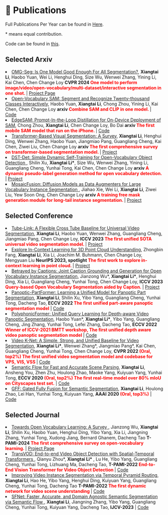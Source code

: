 # 📝 Publications  

Full Publications Per Year can be found in [Here](../project/pub).


\* means equal contribution.


Code can be found in [this](https://github.com/lxtGH).

## Selected Arxiv


<li><a href="https://arxiv.org/abs/2401.10229">OMG-Seg: Is One Model Good Enough For All Segmentation?</a>,  
     <strong>Xiangtai Li</strong>, Haobo Yuan, Wei Li, Henghui Ding, Size Wu, Wenwei Zhang, Yining Li, Kai Chen, Chen Change Loy
      <strong>CVPR 2024 <span style="color:red"> One model to perform image/video/open-vocabulary/multi-dataset/interactive segmentation in one shot. </span> </strong> | <a href=" https://lxtgh.github.io/project/omg_seg/">Project Page</a> </li>

<li><a href="https://arxiv.org/abs/2312.06660">Open-Vocabulary SAM: Segment and Recognize Twenty-thousand Classes Interactively</a>,  
     Haobo Yuan, <strong>Xiangtai Li</strong>, Chong Zhou, Yining Li, Kai Chen, Chen Change Loy
      <strong>arxiv <span style="color:red"> Combine SAM and CLIP in one model. </span> </strong> | <a href="https://github.com/chongzhou96/EdgeSAM">Code</a> </li>

<li><a href="https://arxiv.org/abs/2312.06660">EdgeSAM: Prompt-In-the-Loop Distillation for On-Device Deployment of SAM</a>,  
      Chong Zhou, <strong>Xiangtai Li</strong>, Chen Change Loy, Bo Dai
      <strong>arxiv <span style="color:red"> The first mobile SAM model that run on the iPhone. </span> </strong> | <a href="https://github.com/chongzhou96/EdgeSAM">Code</a> </li>

<li><a href="https://arxiv.org/abs/2304.09854">Transformer-Based Visual Segmentation: A Survey</a>,  
      <strong>Xiangtai Li</strong>, Henghui Ding, Wenwei Zhang, Haobo Yuan, Jiangmiao Pang, Guangliang Cheng, Kai Chen, Ziwei Liu, Chen Change Loy
      <strong>arxiv <span style="color:red"> The first comprehensive survey on transformer-based segmentation model. </span> </strong> | <a href="https://github.com/lxtGH/Awesome-Segmenation-With-Transformer">Project</a> </li>

<li><a href="https://arxiv.org/abs/2310.01393">DST-Det: Simple Dynamic Self-Training for Open-Vocabulary Object Detection
</a>,  
     Shilin Xu, <strong> Xiangtai Li*</strong>, Size Wu, Wenwei Zhang, Yining Li, Guangliang Cheng, Yunhai Tong, Kai Chen, Chen Change Loy
      <strong>arxiv <span style="color:red"> A dynamic pseudo-label generation method for open vocabulary detection. </span> </strong> | <a href="https://github.com/xushilin1/dst-det">Project</a> </li>

<li><a href="https://arxiv.org/abs/2309.13042">MosaicFusion: Diffusion Models as Data Augmenters for Large Vocabulary Instance Segmentation </a>,  
     Jiahao Xie, Wei Li, <strong>Xiangtai Li</strong>, Ziwei Liu, Yew Soon Ong, Chen Change Loy
      <strong>arxiv <span style="color:red"> A training free mask generation module for long-tail instance segmentation. </span> </strong> | <a href="https://github.com/Jiahao000/MosaicFusion">Project</a> </li>


## Selected Conference 



<li><a href="https://arxiv.org/abs/2303.12782">Tube-Link: A Flexible Cross Tube Baseline for Universal Video Segmentation</a>,  
      <strong>Xiangtai Li</strong>, Haobo Yuan, Wenwei Zhang, Guangliang Cheng, Jiangmiao Pang, Chen Change Loy,
      <strong>ICCV 2023 <span style="color:red"> The first unified SOTA universal video segmentation model. </span> </strong> | <a href="https://github.com/lxtGH/Tube-Link">Project</a> </li>


<li><a href="https://arxiv.org/abs/2306.08659">Explore In-Context Learning for 3D Point Cloud Understanding</a>,  
     Zhongbin Fang, <strong>Xiangtai Li</strong>,  Xia Li, Joachim M. Buhmann, Chen Change Loy, Mengyuan Liu
      <strong>NeurIPS 2023, spotlight <span style="color:red"> The first work to explore in-context learning in point cloud. </span> </strong> | <a href="https://github.com/fanglaosi/Point-In-Context">Project</a> </li>


<li><a href="https://arxiv.org/abs/2303.12782">Betrayed by Captions: Joint Caption Grounding and Generation for Open Vocabulary Instance Segmentation</a>,  
      Jianzong Wu*, <strong>Xiangtai Li*</strong>, Henghui Ding, Xia Li, Guangliang Cheng, Yunhai Tong, Chen Change Loy,
      <strong>ICCV 2023 <span style="color:red"> Query-based Open Vocabulary Segmentation aided by Caption. </span> </strong> | <a href="https://github.com/jianzongwu/betrayed-by-captions">Project</a> </li>



<li><a href="https://arxiv.org/abs/2204.04655">Panoptic-PartFormer: Learning a Unified Model for Panoptic Part Segmentation</a>,  
      <strong>Xiangtai Li</strong>, Shilin Xu, Yibo Yang, Guangliang Cheng, Yunhai Tong, Dacheng Tao,
      <strong>ECCV 2022 <span style="color:red"> The first unified part-aware panoptic segmentation model</span></strong> | <a href="https://github.com/lxtGH/Panoptic-PartFormer">Code</a> </li>



<li><a href="https://arxiv.org/abs/2112.02582">PolyphonicFormer: Unified Query Learning for Depth-aware Video Panoptic Segmentation</a>,  
    Haobo Yuan*, <strong>Xiangtai Li*</strong>, Yibo Yang, Guangliang Cheng, Jing Zhang, Yunhai Tong, Lefei Zhang, Dacheng Tao,
      <strong>ECCV 2022 <span style="color:red"> Winner of ICCV-2021 BMTT workshop, The first unified depth aware video panoptic segmentation model</span> </strong> | <a href="https://github.com/HarborYuan/PolyphonicFormer">Code</a> </li>

<li><a href="https://arxiv.org/abs/2204.04656">Video K-Net: A Simple, Strong, and Unified Baseline for Video Segmentation</a>,  
      <strong>Xiangtai Li*</strong>, Wenwei Zhang*, Jiangmiao Pang*, Kai Chen, Guangliang Cheng, Yunhai Tong, Chen Change Loy,
      <strong>CVPR 2022 <span style="color:red">(Oral, top2%) The first unified video segmentation model and codebase for VPS, VIS, VSS</span> </strong> | <a href="https://github.com/lxtGH/Video-K-Net">Code</a> </li>


<li><a href="https://arxiv.org/abs/2002.10120">Semantic Flow for Fast and Accurate Scene Parsing</a>,  
      <strong>Xiangtai Li</strong>, Ansheng You, Zhen Zhu, Houlong Zhao, Maoke Yang, Kuiyuan Yang, Yunhai Tong,
      <strong>ECCV 2020 <span style="color:red">(Oral, top2%) The first real-time model over 80% mIoU on Cityscapes test set.</span></strong> | <a href="https://github.com/lxtGH/SFSegNets">Code</a> </li>


<li><a href="https://arxiv.org/abs/1904.01803">GFF: Gated Fully Fusion for Semantic Segmentation</a>,  
      <strong>Xiangtai Li</strong>, Houlong Zhao, Lei Han, Yunhai Tong, Kuiyuan Yang,
      <strong>AAAI 2020 <span style="color:red">(Oral, top3%)</span></strong> | <a href="https://github.com/lxtGH/DecoupleSegNets">Code</a> </li>



## Selected Journal

<li><a href=""> Towards Open Vocabulary Learning: A Survey </a>,  
Jianzong Wu, <strong>Xiangtai Li</strong>, Shilin Xu, Haobo Yuan, Henghui Ding, Yibo Yang, Xia Li, Jiangning Zhang, Yunhai Tong, Xudong Jiang, Bernard Ghanem, Dacheng Tao
      <strong>T-PAMI-2024 <span style="color:red"> The first comprehensive survey on open-vocabulary learning.</span> </strong> | <a href="https://github.com/jianzongwu/Awesome-Open-Vocabulary">Project Page</a> </li>

<li><a href="https://arxiv.org/abs/2201.05047"> TransVOD: End-to-end Video Object Detection with Spatial-Temporal Transformers </a>,  
    Qianyu Zhou*,  <strong> Xiangtai Li* </strong>, Lu He, Yibo Yang, Guangliang Cheng, Yunhai Tong, Lizhuang Ma, Dacheng Tao,
      <strong>T-PAMI-2022 <span style="color:red"> End-to-End Vision Transformer for Video Object Detection </span> </strong> | <a href="https://github.com/SJTU-LuHe/TransVOD">Code</a> </li>

<li><a href="https://arxiv.org/abs/2107.13155">Improving Video Instance Segmentation via Temporal Pyramid Routing</a>,  
      <strong>Xiangtai Li</strong>, Hao He, Yibo Yang, Henghui Ding, Kuiyuan Yang, Guangliang Cheng, Yunhai Tong, Dacheng Tao 
      <strong>T-PAMI-2022 <span style="color:red"> The first dynamic network for video scene understanding </span></strong> | <a href="https://github.com/lxtGH/TemporalPyramidRouting">Code</a> </li>

<li><a href="https://arxiv.org/abs/2206.09325"> SFNet: Faster, Accurate, and Domain Agnostic Semantic Segmentation via Semantic Flow </a>, 
      <strong>Xiangtai Li</strong>, Jiangning Zhang, Yibo Yang, Guangliang Cheng, Yunhai Tong, Kuiyuan Yang, Dacheng Tao,
      <strong>IJCV-2023</strong> | <a href="https://github.com/lxtGH/SFSegNets">Code</a> </li>
